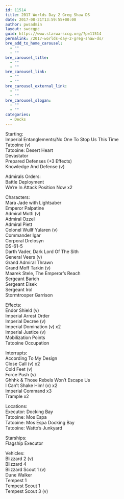 ```yaml
---
id: 11514
title: 2017 Worlds Day 2 Greg Shaw DS
date: 2017-08-21T13:59:55+00:00
author: pwsadmin
layout: swccgpc
guid: https://www.starwarsccg.org/?p=11514
permalink: /2017-worlds-day-2-greg-shaw-ds/
bre_add_to_home_carousel:
  - ""
  - ""
bre_carousel_title:
  - ""
  - ""
bre_carousel_link:
  - ""
  - ""
bre_carousel_external_link:
  - ""
  - ""
bre_carousel_slogan:
  - ""
  - ""
categories:
  - Decks
---
```

Starting:  
Imperial Entanglements/No One To Stop Us This Time  
Tatooine (v)  
Tatooine: Desert Heart  
Devastator  
Prepared Defenses (+3 Effects)  
Knowledge And Defense (v)

Admirals Orders:  
Battle Deployment  
We’re In Attack Position Now x2

Characters:  
Mara Jade with Lightsaber  
Emperor Palpatine  
Admiral Motti (v)  
Admiral Ozzel  
Admiral Piett  
Colonel Wullf Yularen (v)  
Commander Igar  
Corporal Drelosyn  
DS-61-5  
Darth Vader, Dark Lord Of The Sith  
General Veers (v)  
Grand Admiral Thrawn  
Grand Moff Tarkin (v)  
Maarek Stele, The Emperor’s Reach  
Sergeant Barich  
Sergeant Elsek  
Sergeant Irol  
Stormtrooper Garrison

Effects:  
Endor Shield (v)  
Imperial Arrest Order  
Imperial Decree (v)  
Imperial Domination (v) x2  
Imperial Justice (v)  
Mobilization Points  
Tatooine Occupation

Interrupts:  
According To My Design  
Close Call (v) x2  
Cold Feet (v)  
Force Push (v)  
Ghhhk & Those Rebels Won’t Escape Us  
I Can’t Shake Him! (v) x2  
Imperial Command x3  
Trample x2

Locations:  
Executor: Docking Bay  
Tatooine: Mos Espa  
Tatooine: Mos Espa Docking Bay  
Tatooine: Watto’s Junkyard

Starships:  
Flagship Executor

Vehicles:  
Blizzard 2 (v)  
Blizzard 4  
Blizzard Scout 1 (v)  
Dune Walker  
Tempest 1  
Tempest Scout 1  
Tempest Scout 3 (v)